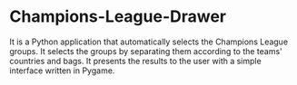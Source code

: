 # Champions-League-Drawer
It is a Python application that automatically selects the Champions League groups. 
It selects the groups by separating them according to the teams' countries and bags. 
It presents the results to the user with a simple interface written in Pygame.
